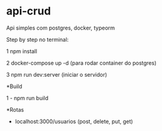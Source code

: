 # api-crud

Api simples com postgres, docker, typeorm

Step by step no terminal:

 1 npm install
 
 2 docker-compose up -d (para rodar container do postgres)
 
 3 npm run dev:server (iniciar o servidor)
 
  *Build
  
  1 - npm run build
 
 *Rotas
 - localhost:3000/usuarios (post, delete, put, get)
 